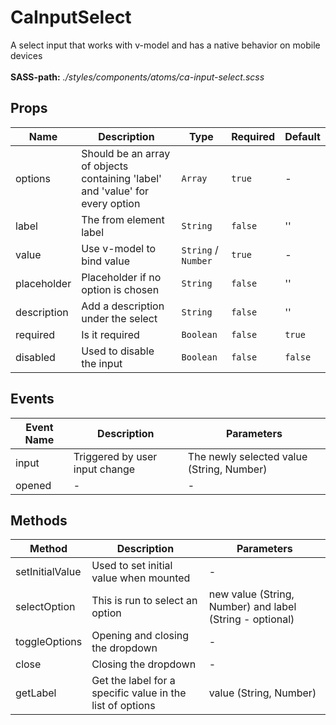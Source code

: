 # CaInputSelect

A select input that works with v-model and has a native behavior on mobile devices<br><br> **SASS-path:** _./styles/components/atoms/ca-input-select.scss_

## Props

<!-- @vuese:CaInputSelect:props:start -->
|Name|Description|Type|Required|Default|
|---|---|---|---|---|
|options|Should be an array of objects containing 'label' and 'value' for every option|`Array`|`true`|-|
|label|The from element label|`String`|`false`|''|
|value|Use v-model to bind value|`String` /  `Number`|`true`|-|
|placeholder|Placeholder if no option is chosen|`String`|`false`|''|
|description|Add a description under the select|`String`|`false`|''|
|required|Is it required|`Boolean`|`false`|`true`|
|disabled|Used to disable the input|`Boolean`|`false`|`false`|

<!-- @vuese:CaInputSelect:props:end -->


## Events

<!-- @vuese:CaInputSelect:events:start -->
|Event Name|Description|Parameters|
|---|---|---|
|input|Triggered by user input change|The newly selected value (String, Number)|
|opened|-|-|

<!-- @vuese:CaInputSelect:events:end -->


## Methods

<!-- @vuese:CaInputSelect:methods:start -->
|Method|Description|Parameters|
|---|---|---|
|setInitialValue|Used to set initial value when mounted|-|
|selectOption|This is run to select an option|new value (String, Number) and label (String - optional)|
|toggleOptions|Opening and closing the dropdown|-|
|close|Closing the dropdown|-|
|getLabel|Get the label for a specific value in the list of options|value (String, Number)|

<!-- @vuese:CaInputSelect:methods:end -->


